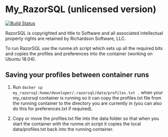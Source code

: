 # My_RazorSQL (unlicensed version)

[![Build Status](http://triton.local:3001/api/badges/henkez/my_razorsql/status.svg)](http://triton.local:3001/henkez/my_razorsql)

RazorSQL is copyrighted and title to Software and all associated intellectual property rights are retained by Richardson Software, LLC.

To run RazorSQL use the runme.sh script which sets up all the required bits and copies the profiles and preferences into the container (working on Ubuntu 18.04).

## Saving your profiles between container runs

1. Run `docker cp my_razorsql:home/developer/.razorsql/data/profiles.txt .` when your my_razorsql container is running so it can copy the profiles.txt file from the running container to the directory you are currently in (you can also do this for preferences.txt if required).

2. Copy or move the profiles.txt file into the data folder so that when you start the container with the runme.sh script it copies the local data/profiles.txt back into the running container.
